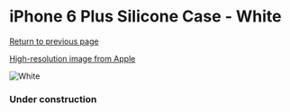 # iPhone 6 Plus Silicone Case - White

[Return to previous page](/iphone_6)

[High-resolution image from Apple](https://store.storeimages.cdn-apple.com/8756/as-images.apple.com/is/MGRF2?wid=4500&hei=4500&fmt=png)

<div style="width: 384px"><img src="/everypreview/MGRF2.png" alt="White"></div>

### Under construction

